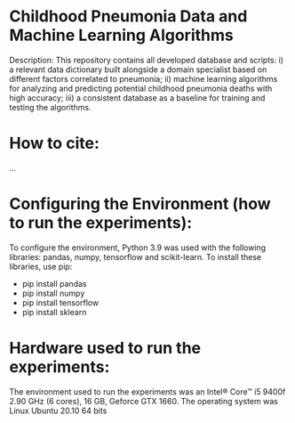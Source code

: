 # Childhood Pneumonia Data and Machine Learning Algorithms
 
 
Description: This repository contains all developed database and scripts:
i) a relevant data dictionary built alongside a domain specialist based on different factors correlated to pneumonia; 
ii) machine learning algorithms for analyzing and predicting potential childhood pneumonia deaths with high accuracy; 
iii) a consistent database as a baseline for training and testing the algorithms.
 
 

How to cite:
================
...
 
 
 

Configuring the Environment (how to run the experiments):
================
 
To configure the environment, Python 3.9 was used with the following libraries: pandas, numpy, tensorflow and scikit-learn.
To install these libraries, use pip:
* pip install pandas
* pip install numpy
* pip install tensorflow
* pip install sklearn

 
 

Hardware used to run the experiments:
================
 
The environment used to run the experiments was an Intel® Core™ i5 9400f 2.90 GHz (6 cores), 16 GB, Geforce GTX 1660.
The operating system was Linux Ubuntu 20.10 64 bits
